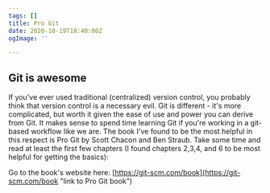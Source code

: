 ```yaml
---
tags: []
title: Pro Git
date: 2020-10-19T18:40:00Z
ogImage: ''

---
```

## Git is awesome

If you've ever used traditional (centralized) version control, you probably think that version control is a necessary evil. Git is different - it's more complicated, but worth it given the ease of use and power you can derive from Git. It makes sense to spend time learning Git if you're working in a git-based workflow like we are. The book I've found to be the most helpful in this respect is Pro Git by Scott Chacon and Ben Straub. Take some time and read at least the first few chapters (I found chapters 2,3,4, and 6 to be most helpful for getting the basics):

Go to the book's website here: [https://git-scm.com/book](https://git-scm.com/book "link to Pro Git book")